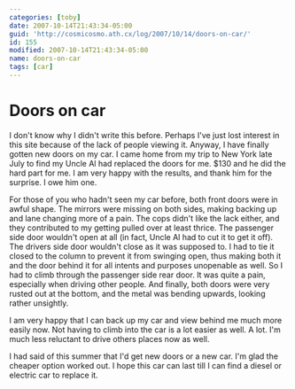 ```yaml
---
categories: [toby]
date: 2007-10-14T21:43:34-05:00
guid: 'http://cosmicosmo.ath.cx/log/2007/10/14/doors-on-car/'
id: 155
modified: 2007-10-14T21:43:34-05:00
name: doors-on-car
tags: [car]
---
```


Doors on car
============

I don't know why I didn't write this before.  Perhaps I've just lost interest in this site because of the lack of people viewing it.  Anyway, I have finally gotten new doors on my car.  I came home from my trip to New York late July to find my Uncle Al had replaced the doors for me.  $130 and he did the hard part for me.  I am very happy with the results, and thank him for the surprise.  I owe him one.

For those of you who hadn't seen my car before, both front doors were in awful shape.  The mirrors were missing on both sides, making backing up and lane changing more of a pain.  The cops didn't like the lack either, and they contributed to my getting pulled over at least thrice.  The passenger side door wouldn't open at all (in fact, Uncle Al had to cut it to get it off).  The drivers side door wouldn't close as it was supposed to.  I had to tie it closed to the column to prevent it from swinging open, thus making both it and the door behind it for all intents and purposes unopenable as well.  So I had to climb through the passenger side rear door.  It was quite a pain, especially when driving other people.  And finally, both doors were very rusted out at the bottom, and the metal was bending upwards, looking rather unsightly.

I am very happy that I can back up my car and view behind me much more easily now.  Not having to climb into the car is a lot easier as well.  A lot.  I'm much less reluctant to drive others places now as well.

I had said of this summer that I'd get new doors or a new car.  I'm glad the cheaper option worked out.  I hope this car can last till I can find a diesel or electric car to replace it.
